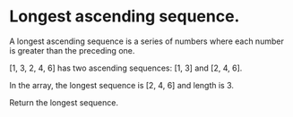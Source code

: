 # Longest ascending sequence.

A longest ascending sequence is a series of numbers where each number is greater than the preceding one.

[1, 3, 2, 4, 6] has two ascending sequences: [1, 3] and [2, 4, 6].

In the array, the longest sequence is [2, 4, 6] and length is 3.

Return the longest sequence.
